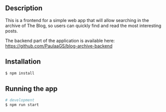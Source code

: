 ## Description

This is a frontend for a simple web app that will allow searching in the archive of The Blog,
so users can quickly find and read the most interesting posts.

The backend part of the application is available here: https://github.com/PaulaaGS/blog-archive-backend

## Installation

```bash
$ npm install
```

## Running the app

```bash
# development
$ npm run start
